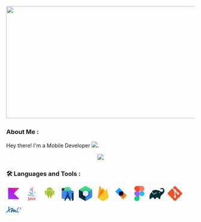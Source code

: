 <div align="center">
  <img src="https://media.giphy.com/media/0fGrosy2JTPzO61PGr/giphy.gif" width="600" height="300"/>
</div>

### About Me :

Hey there! I'm a Mobile Developer <img src="https://media.giphy.com/media/2SKetE43GiWZh2n0jE/giphy.gif" width="30">.

<p align="center">
  <a href="https://git.io/streak-stats">
    <img src="http://github-profile-summary-cards.vercel.app/api/cards/profile-details?username=devmarsian&theme=tokyonight">
  </a>
</p>

### :hammer_and_wrench: Languages and Tools :
<div>
  <img src="https://github.com/devicons/devicon/blob/master/icons/kotlin/kotlin-original.svg" title="kotlin" alt="kotlin" width="40" height="40"/>&nbsp;
  <img src="https://github.com/devicons/devicon/blob/master/icons/java/java-original-wordmark.svg" title="Java" alt="Java" width="40" height="40"/>&nbsp;
  <img src="https://github.com/devicons/devicon/blob/master/icons/android/android-original-wordmark.svg" title="Android" alt="Android" width="40" height="40"/>&nbsp;
  <img src="https://github.com/devicons/devicon/blob/master/icons/androidstudio/androidstudio-original.svg" title="Androidstudio" alt="Androidstudio" width="40" height="40"/>&nbsp;
  <img src="https://github.com/devicons/devicon/blob/master/icons/jetpackcompose/jetpackcompose-original.svg" title="jetpackcompose" alt="jetpackcompose" width="40" height="40"/>&nbsp;
  <img src="https://github.com/devicons/devicon/blob/master/icons/firebase/firebase-original.svg" title="xml" alt="xml" width="40" height="40"/>&nbsp;
  <img src="https://github.com/devicons/devicon/blob/master/icons/ktor/ktor-original.svg" title="ktor" alt="ktor" width="40" height="40"/>&nbsp;
  <img src="https://github.com/devicons/devicon/blob/master/icons/figma/figma-original.svg" title="figma" alt="figma" width="40" height="40"/>&nbsp;
  <img src="https://github.com/devicons/devicon/blob/master/icons/gradle/gradle-original.svg" title="gradle" alt="gradle" width="40" height="40"/>&nbsp;
  <img src="https://github.com/devicons/devicon/blob/master/icons/git/git-original.svg" title="git" alt="git" width="40" height="40"/>&nbsp;
  <img src="https://github.com/devicons/devicon/blob/master/icons/xml/xml-original.svg" title="xml" alt="xml" width="40" height="40"/>&nbsp;
</div>

